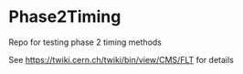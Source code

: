 # Phase2Timing
Repo for testing phase 2 timing methods

See https://twiki.cern.ch/twiki/bin/view/CMS/FLT for details
